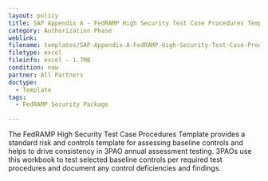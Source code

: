 ```yaml
---
layout: policy   
title: SAP Appendix A - FedRAMP High Security Test Case Procedures Template
category: Authorization Phase
weblink:
filename: templates/SAP-Appendix-A-FedRAMP-High-Security-Test-Case-Procedures-Template.xlsx
filetype: excel
fileinfo: excel - 1.7MB
condition: new
partner: All Partners
doctype:
  - Template
tags:
  - FedRAMP Security Package

---
```

The FedRAMP High Security Test Case Procedures Template provides a standard risk and controls template for assessing baseline controls and helps to drive consistency in 3PAO annual assessment testing. 3PAOs use this workbook to test selected baseline controls per required test procedures and document any control deficiencies and findings.
